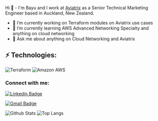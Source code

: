 Hi 👋 - I'm Bayu and I work at [Aviatrix](https://aviatrix.com/) as a Senior Technical Marketing Engineer based in Auckland, New Zealand.

- 🔭 I’m currently working on Terraform modules on Aviatrix use cases
- 🌱 I’m currently learning AWS Advanced Networking Specialty and anything on cloud networking
- 💬 Ask me about anything on Cloud Networking and Aviatrix

## ⚡ Technologies:
![Terraform](https://img.shields.io/badge/terraform-%235835CC.svg?style=for-the-badge&logo=terraform&logoColor=white)
![Amazon AWS](https://img.shields.io/badge/Amazon%20AWS-232F3E?style=flat-square&logo=amazon-aws)


### Connect with me:
[![Linkedin Badge](https://img.shields.io/badge/-Bayu%20Wibowo-blue?style=flat-square&logo=Linkedin&logoColor=white&link=<https://nz.linkedin.com/in/bayupw/>)](<https://nz.linkedin.com/in/bayupw/>)

[![Gmail Badge](https://img.shields.io/badge/-bayupw@gmail.com-c14438?style=flat-square&logo=Gmail&logoColor=white&link=mailto:<bayupw@gmail.com>)](mailto:<bayupw@gmail.com>)

![Github Stats](https://github-readme-stats.vercel.app/api?username=bayupw&count_private=true&show_icons=true&include_all_commits=true)
![Top Langs](https://github-readme-stats.vercel.app/api/top-langs/?username=bayupw&hide=TeX&layout=compact)
